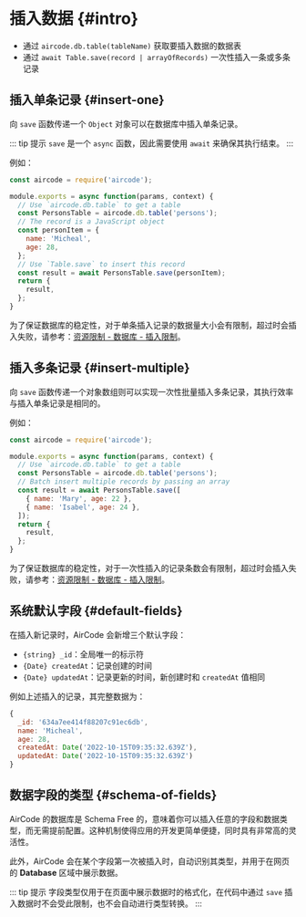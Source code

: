 # 插入数据 {#intro}

- 通过 `aircode.db.table(tableName)` 获取要插入数据的数据表
- 通过 `await Table.save(record | arrayOfRecords)` 一次性插入一条或多条记录

## 插入单条记录 {#insert-one}

向 `save` 函数传递一个 `Object` 对象可以在数据库中插入单条记录。

::: tip 提示
`save` 是一个 `async` 函数，因此需要使用 `await` 来确保其执行结束。
:::

例如：

```js
const aircode = require('aircode');

module.exports = async function(params, context) {
  // Use `aircode.db.table` to get a table
  const PersonsTable = aircode.db.table('persons');
  // The record is a JavaScript object
  const personItem = {
    name: 'Micheal',
    age: 28,
  };
  // Use `Table.save` to insert this record
  const result = await PersonsTable.save(personItem);
  return {
    result,
  };
}
```

为了保证数据库的稳定性，对于单条插入记录的数据量大小会有限制，超过时会插入失败，请参考：[资源限制 - 数据库 - 插入限制](/about/limits.html#database-insert)。

## 插入多条记录 {#insert-multiple}

向 `save` 函数传递一个对象数组则可以实现一次性批量插入多条记录，其执行效率与插入单条记录是相同的。

例如：

```js
const aircode = require('aircode');

module.exports = async function(params, context) {
  // Use `aircode.db.table` to get a table
  const PersonsTable = aircode.db.table('persons');
  // Batch insert multiple records by passing an array
  const result = await PersonsTable.save([
    { name: 'Mary', age: 22 },
    { name: 'Isabel', age: 24 },
  ]);
  return {
    result,
  };
}
```

为了保证数据库的稳定性，对于一次性插入的记录条数会有限制，超过时会插入失败，请参考：[资源限制 - 数据库 - 插入限制](/about/limits.html#database-insert)。

## 系统默认字段 {#default-fields}

在插入新记录时，AirCode 会新增三个默认字段：

- `{string} _id`：全局唯一的标示符
- `{Date} createdAt`：记录创建的时间
- `{Date} updatedAt`：记录更新的时间，新创建时和 `createdAt` 值相同

例如上述插入的记录，其完整数据为：

```js
{
  _id: '634a7ee414f88207c91ec6db',
  name: 'Micheal',
  age: 28,
  createdAt: Date('2022-10-15T09:35:32.639Z'),
  updatedAt: Date('2022-10-15T09:35:32.639Z')
}
```

## 数据字段的类型 {#schema-of-fields}

AirCode 的数据库是 Schema Free 的，意味着你可以插入任意的字段和数据类型，而无需提前配置。这种机制使得应用的开发更简单便捷，同时具有非常高的灵活性。

此外，AirCode 会在某个字段第一次被插入时，自动识别其类型，并用于在网页的 **Database** 区域中展示数据。

::: tip 提示
字段类型仅用于在页面中展示数据时的格式化，在代码中通过 `save` 插入数据时不会受此限制，也不会自动进行类型转换。
:::
